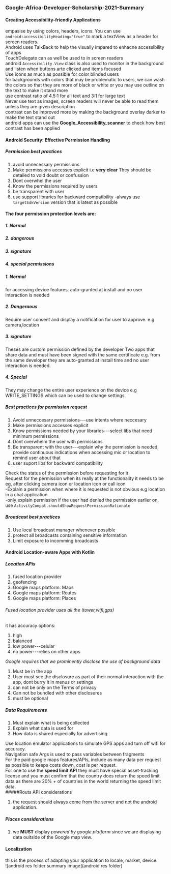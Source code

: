 ### Google-Africa-Developer-Scholarship-2021-Summary  
#### Creating Accessibility-friendly Applications  
empasise by using colors, headers, icons. You can use `android:accessibilityHeading="true"` to mark a textView as a header for screen readers.  
Android uses TalkBack to help the visually impared to enhacne accessibility of apps  
TouchDelegate can as well be used to in screen readers  
android `Accessibility.View` class is also used to monitor in the background and listen when buttons arte clicked and items focused  
Use icons as much as possible for color blinded users  
for backgrounds with colors that may be problematic to users, we can wash the colors so that they are more of black or white or you may use outline on the text to make it stand more  
use contrast ratio of 4.5:1 for all text and 3:1 for large text  
Never use text as images, screen readers will never be able to read them  unless they are given description  
contrast can be improved more by making the background overlay darker to make the text stand out  
android apps can use the **Google_Accessibility_scanner** to check how best contrast has been applied  
#### Android Security: Effective Permission Handling  
##### Permission best practices
1. avoid unnecessary permissions  
2. Make permissions accesses explicit i.e **very clear** They should be detailed to void doubt or confussion  
3. Dont overwhel the user
4. Know the permissions required by users  
5. be transparent with user
6. use support libraries for backward compatibility
-always use `targetSdkVersion` version that is latest as possible  
#### The four permission protection levels are:
##### 1. Normal
##### 2. dangerous
##### 3. signature
##### 4. special permissions

##### 1. Normal  
for accessing device features, auto-granted at install and no user interaction is needed
##### 2. Dangeraous  
Require user consent and display a notification for user to approve. e.g camera,location
##### 3. signature  
Theses are custom permission defined by the developer
Two apps that share data and must have been signed with the same certificate e.g. from the same developer
they are auto-granted at install time and no user interaction is needed.
##### 4. Special  
They may change the entire user experience on the device e.g WRITE_SETTINGS which can be used to change settings.  
##### Best practices for permission request
1. Avoid unneccesary permissions---use intents where neccesary
2. Make permissions accesses explicit
3. Know permissions needed by your libraries---select libs that need minimum permissions
4. Dont overwhelm the user with permissions
5. Be transparent with the user---explain why the permission is needed, provide continuous indications when accessing mic or location to remind user about that
6. user suport libs for backward compatibility

Check the status of the permission before requesting for it  
Request for the permission when its really at the functionality it needs to be eg, after clicking camera icon or location icon or call icon  
-Explain a permission when where it is requested is not obvious e.g location in a chat application.  
-only explain permission if the user had denied the permission earlier on, use `ActivityCompat.shouldShowRequestPermissionRationale`  
##### Broadcast best practices
1. Use local broadcast manager whenever possible  
2. protect all broadcasts containing sensitive information  
3. Limit exposure to incomming broadcasts

#### Android Location-aware Apps with Kotlin  
##### Location APis
1. fused location provider
2. geofencing
3. Google maps platform: Maps
4. Google maps platform: Routes
5. Google maps platform: Places  

###### *Fused location provider uses all the (tower,wifi,gps)*  
it has accuracy options:
1. high
2. balanced
3. low power---celular
4. no power---relies on other apps  

*Google requires that we prominently disclose the use of background data*
1. Must be in the app
2. User must see the disclosure as part of their normal interaction with the app, dont burry it in menus or settings  
3. can not be only on the Terms of privacy
4. Can not be bundled with other disclosures
5. must be optional  

##### Data Requirements  
1. Must explain what is being collected
2. Explain what data is used for
3. How data is shared especially for advertising  

Use location emulator applications to simulate GPS apps and turn off wifi for accuracy.  
Navigation safe Args is used to pass variables between fragments  
For the paid google maps features/APIs, include as many data per request as possible to keeps costs down, cost is per request.  
For one to use the **speed limit API** they must have special asset-tracking license and you must confirm that the country does return the speed limit data as there are 20% + of countries in the world returning the speed limit data.  
#####Routs API considerations  
1. the request should always come from the server and not the android application.  
##### Places considerations  
1. we **MUST** display  *powered by google platform* since we are displaying data ouitside of the Google map view.  
#### Localization  
this is the process of adapting your application to locale, market, device.  
![android res folder summary image](android res folder) 


